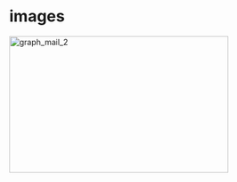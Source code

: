 # images
<img width="393" height="246" alt="graph_mail_2" src="https://github.com/user-attachments/assets/2f80cc6b-b809-4994-9691-d57658e60c47" />
